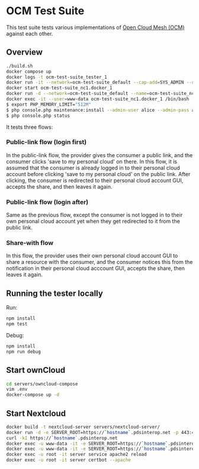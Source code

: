 # OCM Test Suite
This test suite tests various implementations of [Open Cloud Mesh (OCM)](https://github.com/cs3org/OCM-API) against each other.

## Overview
```sh
./build.sh
docker compose up
docker logs -t ocm-test-suite_tester_1
docker run -it --network=ocm-test-suite_default --cap-add=SYS_ADMIN --user=root tester /bin/bash
docker start ocm-test-suite_nc1.docker_1
docker run -d --network=ocm-test-suite_default --name=ocm-test-suite_nc1.docker_1 nextcloud
docker exec -it --user=www-data ocm-test-suite_nc1.docker_1 /bin/bash
$ export PHP_MEMORY_LIMIT="512M"
$ php console.php maintenance:install --admin-user alice --admin-pass alice123
$ php console.php status
```

It tests three flows:

### Public-link flow (login first)
In the public-link flow, the provider gives the consumer a public link, and the consumer clicks 'save to my personal cloud' on there.
In this flow, it is assumed that the consumer is already logged in to their personal cloud account before clicking 'save to my personal cloud' on the public link. After clicking, the consumer is redirected to their personal cloud account GUI, accepts the share, and then leaves it again.

### Public-link flow (login after)
Same as the previous flow, except the consumer is not logged in to their own personal cloud account yet when they get redirected to it
from the public link.

### Share-with flow
In this flow, the provider uses their own personal cloud account GUI to share a resource with the consumer, and the consumer notices this from the notification in their personal cloud acccount GUI, accepts the share, then leaves it again.

## Running the tester locally
Run:
```sh
npm install
npm test
```

Debug:
```sh
npm install
npm run debug
```

## Start ownCloud
```sh
cd servers/owncloud-compose
vim .env
docker-compose up -d
```

## Start Nextcloud
```sh
docker build -t nextcloud-server servers/nextcloud-server/
docker run -d -e SERVER_ROOT=https://`hostname`.pdsinterop.net -p 443:443 -p 80:80 --name=server nextcloud-server
curl -kI https://`hostname`.pdsinterop.net
docker exec -u www-data -it -e SERVER_ROOT=https://`hostname`.pdsinterop.net server php console.php maintenance:install --admin-user alice --admin-pass alice123
docker exec -u www-data -it -e SERVER_ROOT=https://`hostname`.pdsinterop.net server sed -i "25 i\    1 => '`hostname`.pdsinterop.net'," config/config.php
docker exec -u root -it server service apache2 reload
docker exec -u root -it server certbot --apache
```
